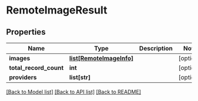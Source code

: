 # RemoteImageResult

## Properties
Name | Type | Description | Notes
------------ | ------------- | ------------- | -------------
**images** | [**list[RemoteImageInfo]**](RemoteImageInfo.md) |  | [optional] 
**total_record_count** | **int** |  | [optional] 
**providers** | **list[str]** |  | [optional] 

[[Back to Model list]](../README.md#documentation-for-models) [[Back to API list]](../README.md#documentation-for-api-endpoints) [[Back to README]](../README.md)

